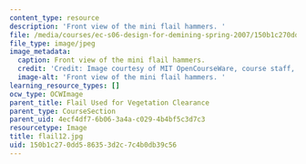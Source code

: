 ```yaml
---
content_type: resource
description: 'Front view of the mini flail hammers. '
file: /media/courses/ec-s06-design-for-demining-spring-2007/150b1c270dd586353d2c7c4b0db39c56_flail12.jpg
file_type: image/jpeg
image_metadata:
  caption: Front view of the mini flail hammers.
  credit: 'Credit: Image courtesy of MIT OpenCourseWare, course staff, and students.'
  image-alt: 'Front view of the mini flail hammers. '
learning_resource_types: []
ocw_type: OCWImage
parent_title: Flail Used for Vegetation Clearance
parent_type: CourseSection
parent_uid: 4ecf4df7-6b06-3a4a-c029-4b4bf5c3d7c3
resourcetype: Image
title: flail12.jpg
uid: 150b1c27-0dd5-8635-3d2c-7c4b0db39c56
---
```

